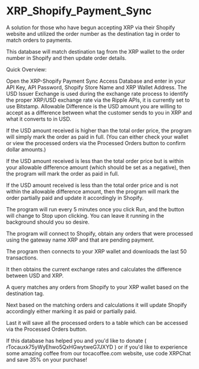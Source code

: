 # XRP_Shopify_Payment_Sync

A solution for those who have begun accepting XRP via their Shopify website and utilized the order number
as the destination tag in order to match orders to payments.

This database will match destination tag from the XRP wallet to the order number in Shopify and then update order details.


Quick Overview:

Open the XRP-Shopify Payment Sync Access Database and enter in your API Key, API Password, Shopify Store Name and XRP Wallet Address. 
The USD Issuer Exchange is used during the exchange rate process to identify the proper XRP/USD exchange rate via the Ripple APIs, 
it is currently set to use Bitstamp. Allowable Difference is the USD amount you are willing to accept as a difference between what 
the customer sends to you in XRP and what it converts to in USD. 

If the USD amount received is higher than the total order price, the program will simply mark the order as paid in full. 
(You can either check your wallet or view the processed orders via the Processed Orders button to confirm dollar amounts.)

If the USD amount received is less than the total order price but is within your allowable difference amount 
(which should be set as a negative), then the program will mark the order as paid in full.

If the USD amount received is less than the total order price and is not within the allowable difference amount, then 
the program will mark the order partially paid and update it accordingly in Shopify.



The program will run every 5 minutes once you click Run, and the button will change to Stop upon clicking. 
You can leave it running in the background should you so desire. 

The program will connect to Shopify, obtain any orders that were processed using the gateway name XRP and that are pending payment.

The program then connects to your XRP wallet and downloads the last 50 transactions.

It then obtains the current exchange rates and calculates the difference between USD and XRP.

A query matches any orders from Shopify to your XRP wallet based on the destination tag.

Next based on the matching orders and calculations it will update Shopify accordingly either marking it as paid or partially paid.

Last it will save all the processed orders to a table which can be accessed via the Processed Orders button. 







If this database has helped you and you'd like to donate ( rTocauxk75yWyEhwo5QxHGwytweG7JXYD ) or if you'd like to 
experience some amazing coffee from our tocacoffee.com website, use code XRPChat and save 35% on your purchase!
